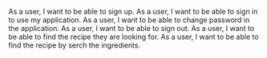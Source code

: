 As a user, I want to be able to sign up.
As a user, I want to be able to sign in to use my application.
As a user, I want to be able to change password in the application.
As a user, I want to be able to sign out.
As a user, I want to be able to find the recipe they are looking for.
As a user, I want to be able to find the recipe by serch the ingredients.
